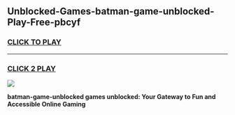 
## Unblocked-Games-batman-game-unblocked-Play-Free-pbcyf
<h3>
<a href="https://premium76.site?title=batman-game-unblocked&ref=09A">CLICK TO PLAY</a></h3>
<hr>

<h3>
<a href="https://premium76.site?title=batman-game-unblocked&ref=09A">CLICK 2 PLAY</a>
  
</h3>

<a href="https://premium76.site?title=batman-game-unblocked&ref=09A"><img src="https://clearcache.store/games.png"></a>


**batman-game-unblocked games unblocked: Your Gateway to Fun and Accessible Online Gaming**
